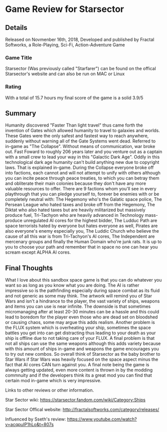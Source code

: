 # Game Review for Starsector

## Details
Released on Novmenber 16th, 2018, Developed and published by Fractal Softworks, a Role-Playing, Sci-Fi, Action-Adventure Game

### Game Title

Starsector (Was previously called "Starfarer") can be found on the offical Starsector's website and can also be run on MAC or Linux

### Rating

With a total of 15.7 hours my final score of the game is a solid 3.9/5 

## Summary
Humanity discovered "Faster Than light travel" thus came forth the invention of Gates which allowed humanity to travel to galaxies and worlds. These Gates were the only safest and fastest way to reach anywhere, suddenly without warning all of the Gate Systems went dead. Referred to in-game as "The Collapse". Without means of communication, war broke out. Fast Foward to roughly 206 years later and you venture out as a captain with a small crew to lead your way in this "Galactic Dark Age". Oddly in this technological dark age humanity can't build anything new due to copyright laws. That is explained in-game. During the Collapse everyone broke off into factions, each cannot and will not attempt to unify with others although you can incite peace through peace treaties, to which you can betray them and obliterate their main colonies because they don't have any more valuable resources to offer. There are 9 factions whom you'll see in every playthrough that you can pledge yourself to, forever be enemies with or be completely neutral with: The Hegemony who's the Galatic space police, The Persean League who hated taxes and broke off from the Hegemony, The Diktat who also hated taxes but are heavily militarized but massively produce fuel, Tri-Tachyon who are heavily advanced in Technology mass-produce unregulated AI cores for the highest bidder, The Ludduc Path are space terrorists hated by everyone but hates everyone as well, Pirates are also everyone's enemy especially you, The Luddic Church who believe the cause of all this war is from Tri-Tachyon's AI cores, The Independent are mercenary groups and finally the Human Domain who're junk rats. It is up to you to choose your path and remember that in space no one can hear you scream except ALPHA AI cores.   
    


## Final Thoughts
What I love about this sandbox space game is that you can do whatever you want so as long as you know what you are doing. The AI is rather impressive so is the pathfinding especially during space combat as its fluid and not generic as some may think. The artwork will remind you of Star Wars and isn't a hindrance to the player, the vast variety of ships, weapons and items you can use is near infinite. The downside is that sometimes micromanaging after at least 20-30 minutes can be a hassle and this could lead to boredom for the player even those who are dead set on bloodshed or causing chaos, some may argue this adds realism. Another problem is the FLUX system which is overheating your ship, sometimes the space battles you get into can get distracting thus leading to your death as your ship is offline due to not taking care of your FLUX. A final problem is that not all ships can use the same weapons although this adds variety because with this amount of ships in-game and weapons the game encourages you to try out new combos. So overall think of Starsector as the baby brother to Star Wars if Star Wars was heavily focused on the space aspect minus the fact that AI cores CAN turn against you. A final note being the game is always getting updated, even more content is thrown in by the modding commnuity and if the developers think its a great mod you can find that certain mod in-game which is very impressive. 

Links to other reviews or other information.

Star Sector wiki: https://starsector.fandom.com/wiki/Category:Ships

Star Sector Offical website: http://fractalsoftworks.com/category/releases/

Influenced by Sseth's review: https://www.youtube.com/watch?v=acqpulP1hLo&t=807s
